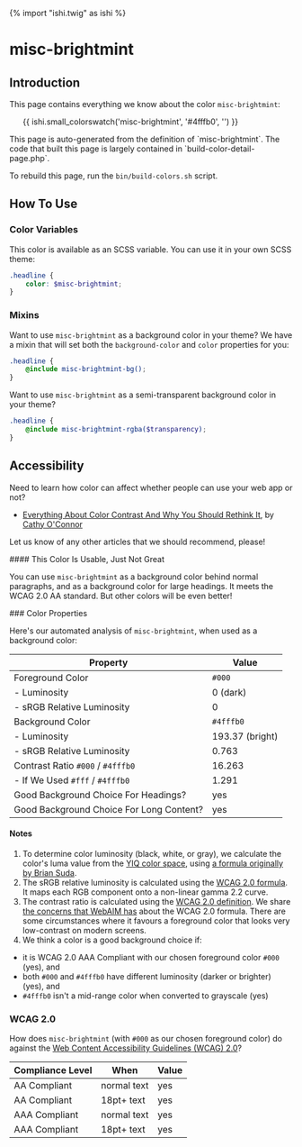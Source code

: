 {% import "ishi.twig" as ishi %}
# misc-brightmint

## Introduction

This page contains everything we know about the color `misc-brightmint`:

<div class="grid">
    <div class="cell">
        <div class="swatch">
            <ul>
                {{ ishi.small_colorswatch('misc-brightmint', '#4fffb0', '') }}
            </ul>
        </div>
    </div>
</div>

<div class="callout attention" markdown="1">
This page is auto-generated from the definition of `misc-brightmint`. The code that built this page is largely contained in `build-color-detail-page.php`.

To rebuild this page, run the `bin/build-colors.sh` script.
</div>

## How To Use

### Color Variables

This color is available as an SCSS variable. You can use it in your own SCSS theme:

```scss
.headline {
    color: $misc-brightmint;
}
```

### Mixins

Want to use `misc-brightmint` as a background color in your theme? We have a mixin that will set both the `background-color` and `color` properties for you:

```scss
.headline {
    @include misc-brightmint-bg();
}
```

Want to use `misc-brightmint` as a semi-transparent background color in your theme?

```scss
.headline {
    @include misc-brightmint-rgba($transparency);
}
```

## Accessibility

Need to learn how color can affect whether people can use your web app or not?

* [Everything About Color Contrast And Why You Should Rethink It](https://www.smashingmagazine.com/2014/10/color-contrast-tips-and-tools-for-accessibility/), by [Cathy O'Connor](http://www.twitter.com/cagocon)

Let us know of any other articles that we should recommend, please!
<div class="callout warning" markdown="1">
#### This Color Is Usable, Just Not Great

You can use `misc-brightmint` as a background color behind normal paragraphs, and as a background color for large headings. It meets the WCAG 2.0 AA standard. But other colors will be even better!
</div>
### Color Properties

Here's our automated analysis of `misc-brightmint`, when used as a background color:

Property | Value
---------|------
Foreground Color | `#000`
- Luminosity | 0 (dark)
- sRGB Relative Luminosity | 0
Background Color | `#4fffb0`
- Luminosity | 193.37 (bright)
- sRGB Relative Luminosity | 0.763
Contrast Ratio `#000` / `#4fffb0` | 16.263
- If We Used `#fff` / `#4fffb0` | 1.291
Good Background Choice For Headings? | yes
Good Background Choice For Long Content? | yes

#### Notes

1. To determine color luminosity (black, white, or gray), we calculate the color's luma value from the [YIQ color space](https://en.wikipedia.org/wiki/YIQ), using [a formula originally by Brian Suda](https://24ways.org/2010/calculating-color-contrast/).
1. The sRGB relative luminosity is calculated using the [WCAG 2.0 formula](https://www.w3.org/TR/WCAG20/#relativeluminancedef). It maps each RGB component onto a non-linear gamma 2.2 curve.
1. The contrast ratio is calculated using the [WCAG 2.0 definition](https://www.w3.org/TR/2008/REC-WCAG20-20081211/#contrast-ratiodef). We share [the concerns that WebAIM has](http://webaim.org/blog/wcag-2-1-feedback/) about the WCAG 2.0 formula. There are some circumstances where it favours a foreground color that looks very low-contrast on modern screens.
1. We think a color is a good background choice if:
  - it is WCAG 2.0 AAA Compliant with our chosen foreground color `#000` (yes), and
  - both `#000` and `#4fffb0` have different luminosity (darker or brighter) (yes), and
  - `#4fffb0` isn't a mid-range color when converted to grayscale (yes)

### WCAG 2.0

How does `misc-brightmint` (with `#000` as our chosen foreground color) do against the [Web Content Accessibility Guidelines (WCAG) 2.0](https://www.w3.org/TR/WCAG20/)?

Compliance Level | When | Value
-----------------|------|------
AA Compliant | normal text | yes
AA Compliant | 18pt+ text | yes
AAA Compliant | normal text | yes
AAA Compliant | 18pt+ text | yes